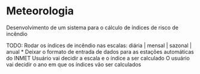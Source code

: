 # Meteorologia
Desenvolvimento de um sistema para o cálculo de índices de risco de incêndio

TODO:
Rodar os índices de incêndio nas escalas: diária | mensal | sazonal | anual *
Deixar o formato de entrada de dados para as estações automáticas do INMET
Usuário vai decidir a escala e o índice a ser calculado
O usuário vai decidir o ano em que os índices vão ser calculados
